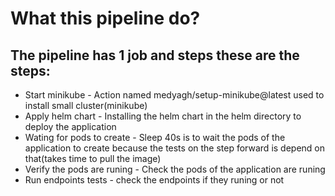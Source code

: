 # What this pipeline do?
## The pipeline has 1 job and steps these are the steps:
- Start minikube - Action named medyagh/setup-minikube@latest used to install small cluster(minikube)
- Apply helm chart - Installing the helm chart in the helm directory to deploy the application
- Wating for pods to create - Sleep 40s is to wait the pods of the application to create because the tests on the step forward is depend on that(takes time to pull the image)
- Verify the pods are runing - Check the pods of the application are runing
- Run endpoints tests - check the endpoints if they runing or not

